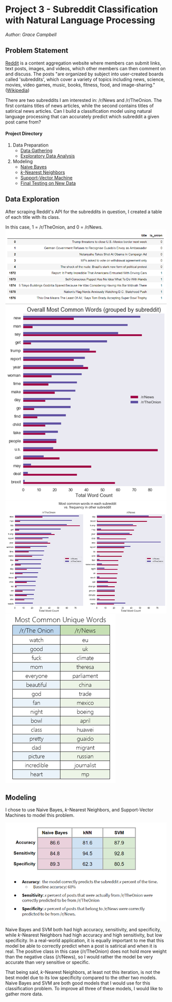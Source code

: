 # Project 3 - Subreddit Classification with Natural Language Processing

*Author: Grace Campbell*


## Problem Statement

[Reddit](https://reddit.com) is a content aggregation website where members can submit links, text posts, images, and videos, which other members can then comment on and discuss. The posts "are organized by subject into user-created boards called 'subreddits', which cover a variety of topics including news, science, movies, video games, music, books, fitness, food, and image-sharing." ([Wikipedia](https://en.wikipedia.org/wiki/Reddit))

There are two subreddits I am interested in: /r/News and /r/TheOnion. The first contains titles of news articles, while the second contains titles of satirical news articles. Can I build a classification model using natural language processing that can accurately predict which subreddit a given post came from?

#### Project Directory
1. Data Preparation 
    - [Data Gathering](http://localhost:8889/notebooks/projects/project_3/data-gathering.ipynb)
    - [Exploratory Data Analysis](http://localhost:8889/notebooks/projects/project_3/exploratory-data-analysis.ipynb)
2. Modeling
    - [Naive Bayes](http://localhost:8889/notebooks/projects/project_3/modeling-naive-bayes.ipynb)
    - [$k$-Nearest Neighbors](http://localhost:8889/notebooks/projects/project_3/modeling-knn.ipynb)
    - [Support-Vector Machine](http://localhost:8889/notebooks/projects/project_3/modeling-svm.ipynb)
    - [Final Testing on New Data](http://localhost:8889/notebooks/projects/project_3/final-models-testing.ipynb)
    
    
## Data Exploration

After scraping Reddit's API for the subreddits in question, I created a table of each title with its class. 

In this case, 1 = /r/TheOnion, and  0 = /r/News.
![image](https://github.com/GraceCampbell/Fake-News-Classification-NLP/blob/master/materials/data.PNG)
![image](https://github.com/GraceCampbell/Fake-News-Classification-NLP/blob/master/materials/fig1.png)
![image](https://github.com/GraceCampbell/Fake-News-Classification-NLP/blob/master/materials/fig2.png)
![image](https://github.com/GraceCampbell/Fake-News-Classification-NLP/blob/master/materials/table.PNG)

## Modeling

I chose to use Naive Bayes, $k$-Nearest Neighbors, and Support-Vector Machines to model this problem.

![image](https://github.com/GraceCampbell/Fake-News-Classification-NLP/blob/master/materials/metrics.PNG)

Naive Bayes and SVM both had high accuracy, sensitivity, and specificity, while $k$-Nearest Neighbors had high accuracy and high sensitivity, but low specificity. In a real-world application, it is equally important to me that this model be able to correctly predict when a post is satirical and when it is real. The positive class in this case (/r/TheOnion) does not hold more weight than the negative class (/r/News), so I would rather the model be very accurate than very sensitive or specific.

That being said, $k$-Nearest Neighbors, at least not this iteration, is not the best model due to its low specificity compared to the other two models. Naive Bayes and SVM are both good models that I would use for this classification problem. To improve all three of these models, I would like to gather more data.
